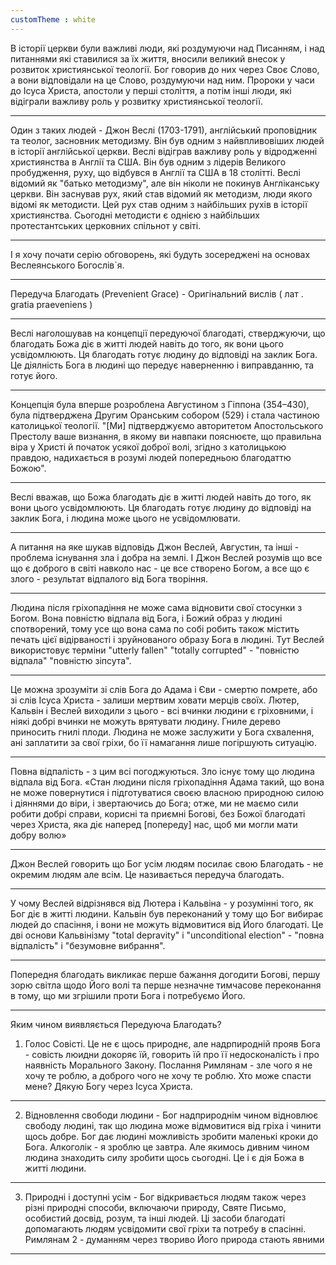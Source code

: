 ```yaml
---
customTheme : white
---
```



В історії церкви були важливі люди, які роздумуючи над Писанням, і над питаннями які ставилися за їх життя, вносили великий внесок у розвиток християнської теології. Бог говорив до них через Своє Слово, а вони відповідали на це Слово, роздумуючи над ним. Пророки у часи до Ісуса Христа, апостоли у перші століття, а потім інші люди, які відіграли важливу роль у розвитку християнської теології.

---

Один з таких людей - Джон Веслі (1703-1791), англійський проповідник та теолог, засновник методизму. Він був одним з найвпливовіших людей в історії англійської церкви. Веслі відіграв важливу роль у відродженні християнства в Англії та США. Він був одним з лідерів Великого пробудження, руху, що відбувся в Англії та США в 18 столітті. Веслі відомий як "батько методизму", але він ніколи не покинув Англіканську церкви. Він заснував рух, який став відомий як методизм, люди якого відомі як методисти. Цей рух став одним з найбільших рухів в історії християнства. Сьогодні методисти є однією з найбільших протестантських церковних спільнот у світі.

---

І я хочу почати серію обговорень, які будуть зосереджені на основах Веслеянського Богослів`я. 

---

Передуча Благодать (Prevenient Grace) - Оригінальний вислів ( лат . gratia praeveniens )

---

Веслі наголошував на концепції передуючої благодаті, стверджуючи, що благодать Божа діє в житті людей навіть до того, як вони цього усвідомлюють. Ця благодать готує людину до відповіді на заклик Бога. Це діялність Бога в людині що передує наверненню і виправданню, та готує його. 

---

Концепція була вперше розроблена Августином з Гіппона (354–430), була підтверджена Другим Оранським собором (529) і стала частиною католицької теології. "[Ми] підтверджуємо авторитетом Апостольського Престолу ваше визнання, в якому ви навпаки пояснюєте, що правильна віра у Христі й початок усякої доброї волі, згідно з католицькою правдою, надихається в розумі людей попередньою благодаттю Божою".

---

Веслі вважав, що Божа благодать діє в житті людей навіть до того, як вони цього усвідомлюють. Ця благодать готує людину до відповіді на заклик Бога, і людина може цього не усвідомлювати.  

---

А питання на яке шукав відповідь Джон Веслей, Августин, та інші - проблема існування зла і добра на землі. І Джон Веслей розумів що все що є доброго в світі навколо нас - це все створено Богом, а все що є злого - результат відпалого від Бога творіння. 

---

Людина після гріхопадіння не може сама відновити свої стосунки з Богом. Вона повністю відпала від Бога, і Божий образ у людині спотворений, тому усе що вона сама по собі робить також містить печать цієї відірваності і зруйнованого образу Бога в людині. Тут Веслей використовує терміни "utterly fallen" "totally corrupted" - "повністю відпала" "повністю зіпсута".

---

Це можна зрозуміти зі слів Бога до Адама і Єви - смертю помрете, або зі слів Ісуса Христа - залиши мертвим ховати мерців своїх. Лютер, Кальвін і Веслей виходили з цього - всі вчинки людини є гріховними, і ніякі добрі вчинки не можуть врятувати людину. Гниле дерево приносить гнилі плоди. Людина не може заслужити у Бога схвалення, ані заплатити за свої гріхи, бо її намагання лише погіршують ситуацію. 

---

Повна відпалість - з цим всі погоджуються. Зло існує тому що людина відпала від Бога. 
«Стан людини після гріхопадіння Адама такий, що вона не може повернутися і підготуватися своєю власною природною силою і діяннями до віри, і звертаючись до Бога; отже, ми не маємо сили робити добрі справи, корисні та приємні Богові, без Божої благодаті через Христа, яка діє наперед [попереду] нас, щоб ми могли мати добру волю»

---

Джон Веслей говорить що Бог усім людям посилає свою Благодать - не окремим людям але всім. Це називається передуча благодать.  

---

У чому Веслей відрізнявся від Лютера і Кальвіна - у розумінні того, як Бог діє в житті людини. Кальвін був переконаний у тому що Бог вибирає людей до спасіння, і вони не можуть відмовитися від Його благодаті. Це дві основи Кальвінізму "total depravity" і "unconditional election" - "повна відпалість" і "безумовне вибрання".    

---

Попередня благодать викликає перше бажання догодити Богові, першу зорю світла щодо Його волі та перше незначне тимчасове переконання в тому, що ми згрішили проти Бога і потребуємо Його.  

---

Яким чином виявляється Передуюча Благодать? 
1. Голос Совісті. Це не є щось природнє, але надрпиродній прояв Бога - совість люидни докоряє їй, говорить їй про її недосконалість і про наявність Морального Закону. Послання Римлянам - зле чого я не хочу те роблю, а доброго чого не хочу те роблю. Хто може спасти мене? Дякую Богу через Ісуса Христа.

---

2. Відновлення свободи людини - Бог надприроднім чином відновлює свободу людині, так що людина може відмовитися від гріха і чинити щось добре. Бог дає людині можливість зробити маленькі кроки до Бога. Алкоголік - я зроблю це завтра. Але якимось дивним чином людина знаходить силу зробити щось сьогодні. Це і є дія Божа в житті людини.

---

3. Природні і доступні усім - Бог відкривається людям також через різні природні способи,  включаючи природу, Святе Письмо, особистий досвід, розум, та інші людей. Ці засоби благодаті допомагають людям усвідомити свої гріхи та потребу в спасінні. Римлянам 2 - думанням через твориво Його природа стають явними
    
---


